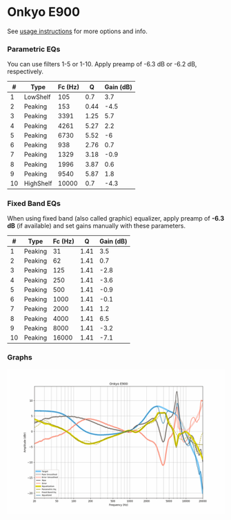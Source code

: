 # Onkyo E900
See [usage instructions](https://github.com/jaakkopasanen/AutoEq#usage) for more options and info.

### Parametric EQs
You can use filters 1-5 or 1-10. Apply preamp of -6.3 dB or -6.2 dB, respectively.

|   # | Type      |   Fc (Hz) |    Q |   Gain (dB) |
|-----|-----------|-----------|------|-------------|
|   1 | LowShelf  |       105 | 0.7  |         3.7 |
|   2 | Peaking   |       153 | 0.44 |        -4.5 |
|   3 | Peaking   |      3391 | 1.25 |         5.7 |
|   4 | Peaking   |      4261 | 5.27 |         2.2 |
|   5 | Peaking   |      6730 | 5.52 |        -6   |
|   6 | Peaking   |       938 | 2.76 |         0.7 |
|   7 | Peaking   |      1329 | 3.18 |        -0.9 |
|   8 | Peaking   |      1996 | 3.87 |         0.6 |
|   9 | Peaking   |      9540 | 5.87 |         1.8 |
|  10 | HighShelf |     10000 | 0.7  |        -4.3 |

### Fixed Band EQs
When using fixed band (also called graphic) equalizer, apply preamp of **-6.3 dB** (if available) and set gains manually with these parameters.

|   # | Type    |   Fc (Hz) |    Q |   Gain (dB) |
|-----|---------|-----------|------|-------------|
|   1 | Peaking |        31 | 1.41 |         3.5 |
|   2 | Peaking |        62 | 1.41 |         0.7 |
|   3 | Peaking |       125 | 1.41 |        -2.8 |
|   4 | Peaking |       250 | 1.41 |        -3.6 |
|   5 | Peaking |       500 | 1.41 |        -0.9 |
|   6 | Peaking |      1000 | 1.41 |        -0.1 |
|   7 | Peaking |      2000 | 1.41 |         1.2 |
|   8 | Peaking |      4000 | 1.41 |         6.5 |
|   9 | Peaking |      8000 | 1.41 |        -3.2 |
|  10 | Peaking |     16000 | 1.41 |        -7.1 |

### Graphs
![](./Onkyo%20E900.png)
